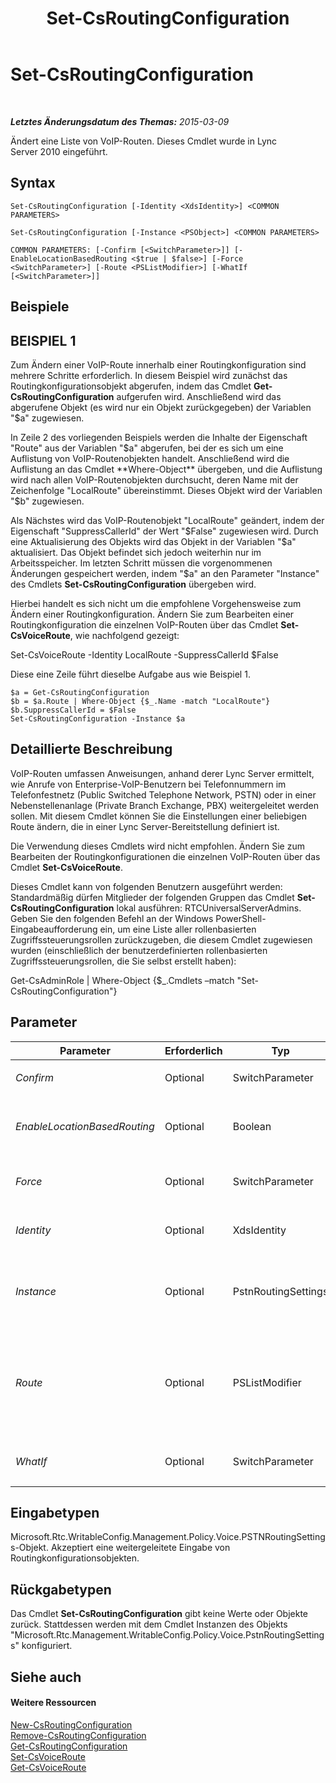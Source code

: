 ﻿---
title: Set-CsRoutingConfiguration
TOCTitle: Set-CsRoutingConfiguration
ms:assetid: ab69c6e8-262a-4ecb-b1af-513383c494fe
ms:mtpsurl: https://technet.microsoft.com/de-de/library/Gg412811(v=OCS.15)
ms:contentKeyID: 49295055
ms.date: 05/19/2016
mtps_version: v=OCS.15
ms.translationtype: HT
---

# Set-CsRoutingConfiguration

 

_**Letztes Änderungsdatum des Themas:** 2015-03-09_

Ändert eine Liste von VoIP-Routen. Dieses Cmdlet wurde in Lync Server 2010 eingeführt.

## Syntax

    Set-CsRoutingConfiguration [-Identity <XdsIdentity>] <COMMON PARAMETERS>

    Set-CsRoutingConfiguration [-Instance <PSObject>] <COMMON PARAMETERS>

    COMMON PARAMETERS: [-Confirm [<SwitchParameter>]] [-EnableLocationBasedRouting <$true | $false>] [-Force <SwitchParameter>] [-Route <PSListModifier>] [-WhatIf [<SwitchParameter>]]

## Beispiele

## BEISPIEL 1

Zum Ändern einer VoIP-Route innerhalb einer Routingkonfiguration sind mehrere Schritte erforderlich. In diesem Beispiel wird zunächst das Routingkonfigurationsobjekt abgerufen, indem das Cmdlet **Get-CsRoutingConfiguration** aufgerufen wird. Anschließend wird das abgerufene Objekt (es wird nur ein Objekt zurückgegeben) der Variablen "$a" zugewiesen.

In Zeile 2 des vorliegenden Beispiels werden die Inhalte der Eigenschaft "Route" aus der Variablen "$a" abgerufen, bei der es sich um eine Auflistung von VoIP-Routenobjekten handelt. Anschließend wird die Auflistung an das Cmdlet **Where-Object** übergeben, und die Auflistung wird nach allen VoIP-Routenobjekten durchsucht, deren Name mit der Zeichenfolge "LocalRoute" übereinstimmt. Dieses Objekt wird der Variablen "$b" zugewiesen.

Als Nächstes wird das VoIP-Routenobjekt "LocalRoute" geändert, indem der Eigenschaft "SuppressCallerId" der Wert "$False" zugewiesen wird. Durch eine Aktualisierung des Objekts wird das Objekt in der Variablen "$a" aktualisiert. Das Objekt befindet sich jedoch weiterhin nur im Arbeitsspeicher. Im letzten Schritt müssen die vorgenommenen Änderungen gespeichert werden, indem "$a" an den Parameter "Instance" des Cmdlets **Set-CsRoutingConfiguration** übergeben wird.

Hierbei handelt es sich nicht um die empfohlene Vorgehensweise zum Ändern einer Routingkonfiguration. Ändern Sie zum Bearbeiten einer Routingkonfiguration die einzelnen VoIP-Routen über das Cmdlet **Set-CsVoiceRoute**, wie nachfolgend gezeigt:

Set-CsVoiceRoute -Identity LocalRoute -SuppressCallerId $False

Diese eine Zeile führt dieselbe Aufgabe aus wie Beispiel 1.

    $a = Get-CsRoutingConfiguration
    $b = $a.Route | Where-Object {$_.Name -match "LocalRoute"}
    $b.SuppressCallerId = $False
    Set-CsRoutingConfiguration -Instance $a

## Detaillierte Beschreibung

VoIP-Routen umfassen Anweisungen, anhand derer Lync Server ermittelt, wie Anrufe von Enterprise-VoIP-Benutzern bei Telefonnummern im Telefonfestnetz (Public Switched Telephone Network, PSTN) oder in einer Nebenstellenanlage (Private Branch Exchange, PBX) weitergeleitet werden sollen. Mit diesem Cmdlet können Sie die Einstellungen einer beliebigen Route ändern, die in einer Lync Server-Bereitstellung definiert ist.

Die Verwendung dieses Cmdlets wird nicht empfohlen. Ändern Sie zum Bearbeiten der Routingkonfigurationen die einzelnen VoIP-Routen über das Cmdlet **Set-CsVoiceRoute**.

Dieses Cmdlet kann von folgenden Benutzern ausgeführt werden: Standardmäßig dürfen Mitglieder der folgenden Gruppen das Cmdlet **Set-CsRoutingConfiguration** lokal ausführen: RTCUniversalServerAdmins. Geben Sie den folgenden Befehl an der Windows PowerShell-Eingabeaufforderung ein, um eine Liste aller rollenbasierten Zugriffssteuerungsrollen zurückzugeben, die diesem Cmdlet zugewiesen wurden (einschließlich der benutzerdefinierten rollenbasierten Zugriffssteuerungsrollen, die Sie selbst erstellt haben):

Get-CsAdminRole | Where-Object {$\_.Cmdlets –match "Set-CsRoutingConfiguration"}

## Parameter


<table>
<colgroup>
<col style="width: 25%" />
<col style="width: 25%" />
<col style="width: 25%" />
<col style="width: 25%" />
</colgroup>
<thead>
<tr class="header">
<th>Parameter</th>
<th>Erforderlich</th>
<th>Typ</th>
<th>Beschreibung</th>
</tr>
</thead>
<tbody>
<tr class="odd">
<td><p><em>Confirm</em></p></td>
<td><p>Optional</p></td>
<td><p>SwitchParameter</p></td>
<td><p>Fordert Sie vor der Ausführung des Befehls zum Bestätigen auf.</p></td>
</tr>
<tr class="even">
<td><p><em>EnableLocationBasedRouting</em></p></td>
<td><p>Optional</p></td>
<td><p>Boolean</p></td>
<td><p>Wird dieser Wert auf &quot;True&quot; festgelegt, erfolgt die Verwaltung des VoIP-Routings unter Berücksichtigung des jeweiligen Standorts der Gesprächspartner. Der Standardwert lautet &quot;False&quot;.</p></td>
</tr>
<tr class="odd">
<td><p><em>Force</em></p></td>
<td><p>Optional</p></td>
<td><p>SwitchParameter</p></td>
<td><p>Unterdrückt alle Bestätigungsaufforderungen, die andernfalls vor der Durchführung von Änderungen angezeigt würden.</p></td>
</tr>
<tr class="even">
<td><p><em>Identity</em></p></td>
<td><p>Optional</p></td>
<td><p>XdsIdentity</p></td>
<td><p>Der Gültigkeitsbereich der Routingkonfiguration. Dieser muss &quot;Global&quot; lauten.</p></td>
</tr>
<tr class="odd">
<td><p><em>Instance</em></p></td>
<td><p>Optional</p></td>
<td><p>PstnRoutingSettings</p></td>
<td><p>Ein Routingkonfigurationsobjekt (Microsoft.Rtc.Management.WritablConfig.Policy.Voice.PstnRoutingSettings). Ein Objekt dieses Typs kann durch den Aufruf des Cmdlets <strong>Get-CsRoutingConfiguration</strong> abgerufen werden.</p></td>
</tr>
<tr class="even">
<td><p><em>Route</em></p></td>
<td><p>Optional</p></td>
<td><p>PSListModifier</p></td>
<td><p>Eine Liste aller VoIP-Routen (Microsoft.Rtc.Management.WritableConfig.Policy.Voice.Route-Objekte), die für die Lync Server-Bereitstellung definiert sind.</p>
<p>Sie sollten einzelne VoIP-Routenobjekte über das Cmdlet <strong>Set-CsVoiceRoute</strong> ändern. Dies ist die empfohlene Methode zum Ändern von Routen in dieser Liste.</p></td>
</tr>
<tr class="odd">
<td><p><em>WhatIf</em></p></td>
<td><p>Optional</p></td>
<td><p>SwitchParameter</p></td>
<td><p>Beschreibt die Auswirkungen einer Ausführung des Befehls, ohne den Befehl tatsächlich auszuführen.</p></td>
</tr>
</tbody>
</table>


## Eingabetypen

Microsoft.Rtc.WritableConfig.Management.Policy.Voice.PSTNRoutingSettings-Objekt. Akzeptiert eine weitergeleitete Eingabe von Routingkonfigurationsobjekten.

## Rückgabetypen

Das Cmdlet **Set-CsRoutingConfiguration** gibt keine Werte oder Objekte zurück. Stattdessen werden mit dem Cmdlet Instanzen des Objekts "Microsoft.Rtc.Management.WritableConfig.Policy.Voice.PstnRoutingSettings" konfiguriert.

## Siehe auch

#### Weitere Ressourcen

[New-CsRoutingConfiguration](new-csroutingconfiguration.md)  
[Remove-CsRoutingConfiguration](remove-csroutingconfiguration.md)  
[Get-CsRoutingConfiguration](get-csroutingconfiguration.md)  
[Set-CsVoiceRoute](set-csvoiceroute.md)  
[Get-CsVoiceRoute](get-csvoiceroute.md)


